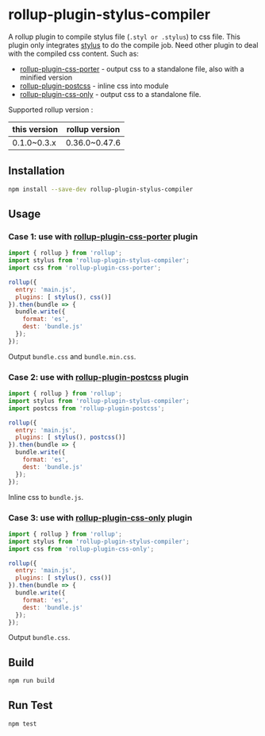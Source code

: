# rollup-plugin-stylus-compiler

A rollup plugin to compile stylus file (`.styl or .stylus`) to css file. This plugin only integrates [stylus](https://github.com/stylus/stylus) to do the compile job.
Need other plugin to deal with the compiled css content. Such as:

- [rollup-plugin-css-porter] - output css to a standalone file, also with a minified version
- [rollup-plugin-postcss] - inline css into module
- [rollup-plugin-css-only] - output css to a standalone file.

Supported rollup version :

| this version | rollup version
|--------------|----------------
| 0.1.0~0.3.x  | 0.36.0~0.47.6

## Installation

```bash
npm install --save-dev rollup-plugin-stylus-compiler
```

## Usage

### Case 1: use with [rollup-plugin-css-porter] plugin

```js
import { rollup } from 'rollup';
import stylus from 'rollup-plugin-stylus-compiler';
import css from 'rollup-plugin-css-porter';

rollup({
  entry: 'main.js',
  plugins: [ stylus(), css()]
}).then(bundle => {
  bundle.write({
    format: 'es',
    dest: 'bundle.js'
  });
});
```

Output `bundle.css` and `bundle.min.css`.

### Case 2: use with [rollup-plugin-postcss] plugin

```js
import { rollup } from 'rollup';
import stylus from 'rollup-plugin-stylus-compiler';
import postcss from 'rollup-plugin-postcss';

rollup({
  entry: 'main.js',
  plugins: [ stylus(), postcss()]
}).then(bundle => {
  bundle.write({
    format: 'es',
    dest: 'bundle.js'
  });
});
```

Inline css to `bundle.js`.


### Case 3: use with [rollup-plugin-css-only] plugin

```js
import { rollup } from 'rollup';
import stylus from 'rollup-plugin-stylus-compiler';
import css from 'rollup-plugin-css-only';

rollup({
  entry: 'main.js',
  plugins: [ stylus(), css()]
}).then(bundle => {
  bundle.write({
    format: 'es',
    dest: 'bundle.js'
  });
});
```

Output `bundle.css`.

## Build

```bash
npm run build
```

## Run Test

```bash
npm test
```


[rollup-plugin-postcss]: https://github.com/egoist/rollup-plugin-postcss
[rollup-plugin-css-porter]: https://github.com/thgh/rollup-plugin-css-porter
[rollup-plugin-css-only]: https://github.com/thgh/rollup-plugin-css-only
